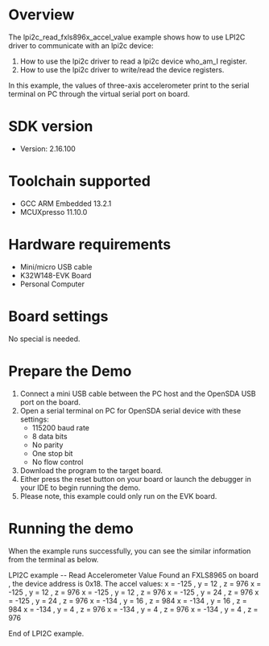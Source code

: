 Overview
========
The lpi2c_read_fxls896x_accel_value example shows how to use LPI2C driver to communicate with an lpi2c device:

 1. How to use the lpi2c driver to read a lpi2c device who_am_I register.
 2. How to use the lpi2c driver to write/read the device registers.

In this example, the values of three-axis accelerometer print to the serial terminal on PC through
the virtual serial port on board.

SDK version
===========
- Version: 2.16.100

Toolchain supported
===================
- GCC ARM Embedded  13.2.1
- MCUXpresso  11.10.0

Hardware requirements
=====================
- Mini/micro USB cable
- K32W148-EVK Board
- Personal Computer

Board settings
==============
No special is needed.

Prepare the Demo
================
1.  Connect a mini USB cable between the PC host and the OpenSDA USB port on the board.
2.  Open a serial terminal on PC for OpenSDA serial device with these settings:
    - 115200 baud rate
    - 8 data bits
    - No parity
    - One stop bit
    - No flow control
3.  Download the program to the target board.
4.  Either press the reset button on your board or launch the debugger in your IDE to begin running the demo.
5.  Please note, this example could only run on the EVK board.

Running the demo
================
When the example runs successfully, you can see the similar information from the terminal as below.

LPI2C example -- Read Accelerometer Value
Found an FXLS8965 on board , the device address is 0x18.
The accel values:
x =  -125 , y =    12 , z =   976
x =  -125 , y =    12 , z =   976
x =  -125 , y =    12 , z =   976
x =  -125 , y =    24 , z =   976
x =  -125 , y =    24 , z =   976
x =  -134 , y =    16 , z =   984
x =  -134 , y =    16 , z =   984
x =  -134 , y =     4 , z =   976
x =  -134 , y =     4 , z =   976
x =  -134 , y =     4 , z =   976

End of LPI2C example.
